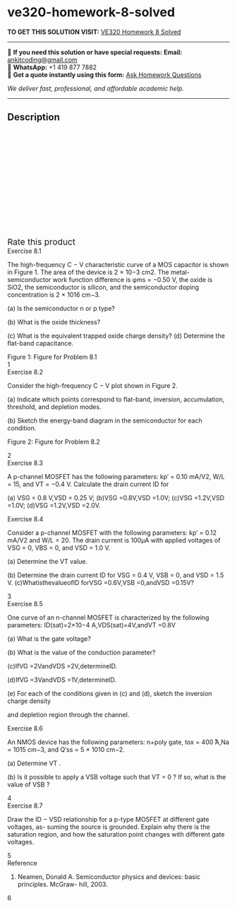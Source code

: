 # ve320-homework-8-solved
**TO GET THIS SOLUTION VISIT:** [VE320 Homework 8 Solved](https://www.ankitcodinghub.com/product/ve320-homework-8-solved/)


---

📩 **If you need this solution or have special requests:** **Email:** ankitcoding@gmail.com  
📱 **WhatsApp:** +1 419 877 7882  
📄 **Get a quote instantly using this form:** [Ask Homework Questions](https://www.ankitcodinghub.com/services/ask-homework-questions/)

*We deliver fast, professional, and affordable academic help.*

---

<h2>Description</h2>



<div class="kk-star-ratings kksr-auto kksr-align-center kksr-valign-top" data-payload="{&quot;align&quot;:&quot;center&quot;,&quot;id&quot;:&quot;99194&quot;,&quot;slug&quot;:&quot;default&quot;,&quot;valign&quot;:&quot;top&quot;,&quot;ignore&quot;:&quot;&quot;,&quot;reference&quot;:&quot;auto&quot;,&quot;class&quot;:&quot;&quot;,&quot;count&quot;:&quot;0&quot;,&quot;legendonly&quot;:&quot;&quot;,&quot;readonly&quot;:&quot;&quot;,&quot;score&quot;:&quot;0&quot;,&quot;starsonly&quot;:&quot;&quot;,&quot;best&quot;:&quot;5&quot;,&quot;gap&quot;:&quot;4&quot;,&quot;greet&quot;:&quot;Rate this product&quot;,&quot;legend&quot;:&quot;0\/5 - (0 votes)&quot;,&quot;size&quot;:&quot;24&quot;,&quot;title&quot;:&quot;VE320 Homework 8 Solved&quot;,&quot;width&quot;:&quot;0&quot;,&quot;_legend&quot;:&quot;{score}\/{best} - ({count} {votes})&quot;,&quot;font_factor&quot;:&quot;1.25&quot;}">

<div class="kksr-stars">

<div class="kksr-stars-inactive">
            <div class="kksr-star" data-star="1" style="padding-right: 4px">


<div class="kksr-icon" style="width: 24px; height: 24px;"></div>
        </div>
            <div class="kksr-star" data-star="2" style="padding-right: 4px">


<div class="kksr-icon" style="width: 24px; height: 24px;"></div>
        </div>
            <div class="kksr-star" data-star="3" style="padding-right: 4px">


<div class="kksr-icon" style="width: 24px; height: 24px;"></div>
        </div>
            <div class="kksr-star" data-star="4" style="padding-right: 4px">


<div class="kksr-icon" style="width: 24px; height: 24px;"></div>
        </div>
            <div class="kksr-star" data-star="5" style="padding-right: 4px">


<div class="kksr-icon" style="width: 24px; height: 24px;"></div>
        </div>
    </div>

<div class="kksr-stars-active" style="width: 0px;">
            <div class="kksr-star" style="padding-right: 4px">


<div class="kksr-icon" style="width: 24px; height: 24px;"></div>
        </div>
            <div class="kksr-star" style="padding-right: 4px">


<div class="kksr-icon" style="width: 24px; height: 24px;"></div>
        </div>
            <div class="kksr-star" style="padding-right: 4px">


<div class="kksr-icon" style="width: 24px; height: 24px;"></div>
        </div>
            <div class="kksr-star" style="padding-right: 4px">


<div class="kksr-icon" style="width: 24px; height: 24px;"></div>
        </div>
            <div class="kksr-star" style="padding-right: 4px">


<div class="kksr-icon" style="width: 24px; height: 24px;"></div>
        </div>
    </div>
</div>


<div class="kksr-legend" style="font-size: 19.2px;">
            <span class="kksr-muted">Rate this product</span>
    </div>
    </div>
<div class="page" title="Page 1">
<div class="layoutArea">
<div class="column">
Exercise 8.1

The high-frequency C − V characteristic curve of a MOS capacitor is shown in Figure 1. The area of the device is 2 × 10−3 cm2. The metal-semiconductor work function difference is φms = −0.50 V, the oxide is SiO2, the semiconductor is silicon, and the semiconductor doping concentration is 2 × 1016 cm−3.

(a) Is the semiconductor n or p type?

(b) What is the oxide thickness?

(c) What is the equivalent trapped oxide charge density? (d) Determine the flat-band capacitance.

</div>
</div>
<div class="layoutArea">
<div class="column">
Figure 1: Figure for Problem 8.1

</div>
</div>
<div class="layoutArea">
<div class="column">
1

</div>
</div>
</div>
<div class="page" title="Page 2">
<div class="layoutArea">
<div class="column">
Exercise 8.2

Consider the high-frequency C − V plot shown in Figure 2.

(a) Indicate which points correspond to flat-band, inversion, accumulation, threshold, and depletion modes.

(b) Sketch the energy-band diagram in the semiconductor for each condition.

Figure 2: Figure for Problem 8.2

</div>
</div>
<div class="layoutArea">
<div class="column">
2

</div>
</div>
</div>
<div class="page" title="Page 3">
<div class="layoutArea">
<div class="column">
Exercise 8.3

A p-channel MOSFET has the following parameters: kp′ = 0.10 mA/V2, W/L = 15, and VT = −0.4 V. Calculate the drain current ID for

(a) VSG = 0.8 V,VSD = 0.25 V; (b)VSG =0.8V,VSD =1.0V; (c)VSG =1.2V,VSD =1.0V; (d)VSG =1.2V,VSD =2.0V.

</div>
</div>
<div class="layoutArea">
<div class="column">
Exercise 8.4

Consider a p-channel MOSFET with the following parameters: kp′ = 0.12 mA/V2 and W/L = 20. The drain current is 100μA with applied voltages of VSG = 0, VBS = 0, and VSD = 1.0 V.

(a) Determine the VT value.

(b) Determine the drain current ID for VSG = 0.4 V, VSB = 0, and VSD = 1.5 V. (c)WhatisthevalueofID forVSG =0.6V,VSB =0,andVSD =0.15V?

</div>
</div>
<div class="layoutArea">
<div class="column">
3

</div>
</div>
</div>
<div class="page" title="Page 4">
<div class="layoutArea">
<div class="column">
Exercise 8.5

One curve of an n-channel MOSFET is characterized by the following parameters: ID(sat)=2×10−4 A,VDS(sat)=4V,andVT =0.8V

(a) What is the gate voltage?

(b) What is the value of the conduction parameter?

(c)IfVG =2VandVDS =2V,determineID.

(d)IfVG =3VandVDS =1V,determineID.

(e) For each of the conditions given in (c) and (d), sketch the inversion charge density

and depletion region through the channel.

</div>
</div>
<div class="layoutArea">
<div class="column">
Exercise 8.6

An NMOS device has the following parameters: n+poly gate, tox = 400 ̊A,Na = 1015 cm−3, and Q′ss = 5 × 1010 cm−2.

(a) Determine VT .

(b) Is it possible to apply a VSB voltage such that VT = 0 ? If so, what is the value of VSB ?

</div>
</div>
<div class="layoutArea">
<div class="column">
4

</div>
</div>
</div>
<div class="page" title="Page 5">
<div class="layoutArea">
<div class="column">
Exercise 8.7

Draw the ID − VSD relationship for a p-type MOSFET at different gate voltages, as- suming the source is grounded. Explain why there is the saturation region, and how the saturation point changes with different gate voltages.

</div>
</div>
<div class="layoutArea">
<div class="column">
5

</div>
</div>
</div>
<div class="page" title="Page 6">
<div class="layoutArea">
<div class="column">
Reference

1. Neamen, Donald A. Semiconductor physics and devices: basic principles. McGraw- hill, 2003.

</div>
</div>
<div class="layoutArea">
<div class="column">
6

</div>
</div>
</div>
